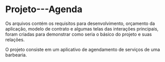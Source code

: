 # Projeto---Agenda

Os arquivos contém os requisitos para desenvolvimento, orçamento da aplicação, modelo de contrato e algumas telas das interações principais, foram criadas para demonstrar como seria o básico do projeto e suas relações.

O projeto consiste em um aplicativo de agendamento de serviços de uma barbearia.
